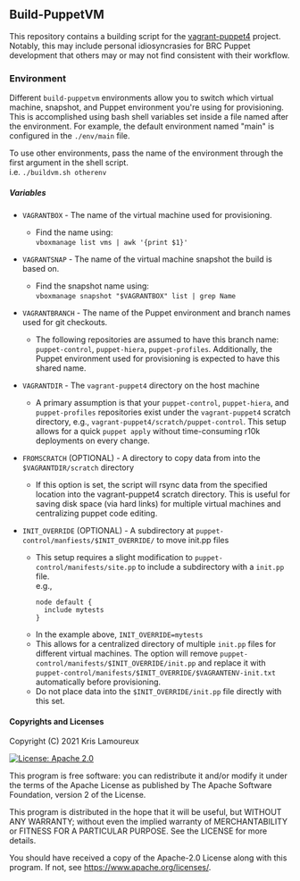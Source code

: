 ## Build-PuppetVM

This repository contains a building script for the [vagrant-puppet4](https://github.com/krislamo/vagrant-puppet4) project. Notably, this may include personal idiosyncrasies for BRC Puppet development that others may or may not find consistent with their workflow.


### Environment
Different `build-puppetvm` environments allow you to switch which virtual machine, snapshot, and Puppet environment you're using for provisioning. This is accomplished using bash shell variables set inside a file named after the environment. For example, the default environment named "main" is configured in the `./env/main` file.

To use other environments, pass the name of the environment through the first argument in the shell script.<br/>
i.e. `./buildvm.sh otherenv`

##### Variables
* `VAGRANTBOX` - The name of the virtual machine used for provisioning.<br/>
  - Find the name using:<br/>
    `vboxmanage list vms | awk '{print $1}'`


* `VAGRANTSNAP` - The name of the virtual machine snapshot the build is based on.<br/>
  - Find the snapshot name using: <br/>
`vboxmanage snapshot "$VAGRANTBOX" list | grep Name`


* `VAGRANTBRANCH` - The name of the Puppet environment and branch names used for git checkouts.
  - The following repositories are assumed to have this branch name: `puppet-control`, `puppet-hiera`, `puppet-profiles`. Additionally, the Puppet environment used for provisioning is expected to have this shared name.


* `VAGRANTDIR` - The `vagrant-puppet4` directory on the host machine
  - A primary assumption is that your `puppet-control`, `puppet-hiera`, and `puppet-profiles` repositories exist under the `vagrant-puppet4` scratch directory, e.g., `vagrant-puppet4/scratch/puppet-control`. This setup allows for a quick `puppet apply` without time-consuming r10k deployments on every change.

* `FROMSCRATCH` (OPTIONAL) - A directory to copy data from into the `$VAGRANTDIR/scratch` directory
  - If this option is set, the script will rsync data from the specified location into the vagrant-puppet4 scratch directory. This is useful for saving disk space (via hard links) for multiple virtual machines and centralizing puppet code editing.

* `INIT_OVERRIDE` (OPTIONAL) - A subdirectory at `puppet-control/manfiests/$INIT_OVERRIDE/` to move init.pp files
    - This setup requires a slight modification to `puppet-control/manifests/site.pp` to include a subdirectory with a `init.pp` file.<br/>e.g.,
      ```
      node default {
        include mytests
      }
      ```
    - In the example above, `INIT_OVERRIDE=mytests`
    - This allows for a centralized directory of multiple `init.pp` files for different virtual machines. The option will remove `puppet-control/manifests/$INIT_OVERRIDE/init.pp` and replace it with `puppet-control/manifests/$INIT_OVERRIDE/$VAGRANTENV-init.txt` automatically before provisioning.
    - Do not place data into the `$INIT_OVERRIDE/init.pp` file directly with this set.

#### Copyrights and Licenses

Copyright (C) 2021  Kris Lamoureux

[![License: Apache 2.0](https://img.shields.io/badge/License-Apache%202.0-blue.svg)](https://www.apache.org/licenses/LICENSE-2.0)

This program is free software: you can redistribute it and/or modify it under the terms of the Apache License as published by The Apache Software Foundation, version 2 of the License.

This program is distributed in the hope that it will be useful, but WITHOUT ANY WARRANTY; without even the implied warranty of MERCHANTABILITY or FITNESS FOR A PARTICULAR PURPOSE.  See the LICENSE for more details.

You should have received a copy of the Apache-2.0 License along with this program. If not, see <https://www.apache.org/licenses/>.
